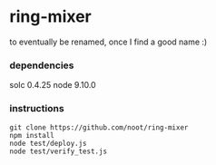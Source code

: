 # ring-mixer
to eventually be renamed, once I find a good name :)

### dependencies
solc 0.4.25
node 9.10.0

### instructions
```
git clone https://github.com/noot/ring-mixer
npm install
node test/deploy.js
node test/verify_test.js
```
